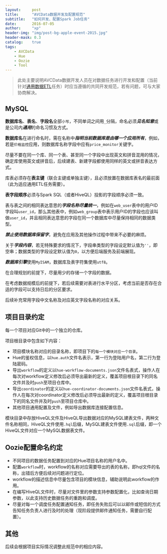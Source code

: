 ```yaml
---
layout:     post
title:      "AVCData数据开发及配置规范"
subtitle:   "如何开发、配置Spark Job任务"
date:       2016-07-05
author:     "xp"
header-img: "img/post-bg-apple-event-2015.jpg"
header-mask: 0.3
catalog:    true
tags:
    - AVCData
    - Hue
    - Oozie
    - Tool
---
```


> 此处主要说明AVCData数据开发人员在对数据任务进行开发和配置（当前针对[通用数据ETL](http://www.mllearn.com/2016/07/04/how-to-use-spark-hive-executor/)任务）时应当遵循的共同开发规范，若有问题，可与大家协商解决。


## MySQL
**数据库名**、**表名**、**字段名**全部`小写`，不同单词之间用`_`分隔，命名必须***见名知意***或是公司内***通用***的命名习惯及方式。

**数据库名**在进行命名时，需在名称中***指明当前数据库是由哪一个应用所有***，例如，若是`价格监控`应用，则数据库名称字段中应有`price_monitor`关键字。

尽量不要在同一个库、同一个表、甚至同一个字段中出现英文和拼音混用的情况，确定库使用英文或拼音后，后续建表、新建字段都使用同样的英文或拼音表达方式。

库表必须存在**表主键**（联合主键或单独主键），且必须放置在数据库表名的最前面（此为适应通用ETL任务需要）。

**表字段顺序**必须与Spark SQL（或者HiveQL）投影的字段顺序必须一致。

表与表之间的相同表达意思的***字段名称尽量统一***，例如在`web_user`表中的用户ID字段叫`user_id`，那么其他表中，例如`web_group`表中表示用户ID的字段也应该叫做`user_id`，并且相同表达意思的字段在同一个数据库中尽量保持相同的数据类型。

***禁止使用数据库保留字***，避免在应用及其他操作过程中带来不必要的麻烦。

关于***字段内容***，若无特殊要求的情况下，字段串类型的字段设定默认值为`''`，即空串；数据类型的字段设定默认值为`0`，以方便后端服务及前端展现。

***数据库引擎***使用`MyISAM`，数据库及表字符集使用`utf8`。

在合理规划的前提下，尽量用少的存储一个字段的数据。

在考虑数据规模后的前提下，若后续需要对表进行水平分区，考虑当前是否存在合适的字段可以支持日后的分区要求。

后续补充常用字段中文名称及对应英文字段名称的对应关系。


## 项目目录约定
每一个项目对应Git中的一个独立的仓库。

项目根目录中包含如下内容：

- 项目模块名称对应的目录名称，即项目下的`每一个模块对应一个目录`。
- Hue的鉴权信息，以`hue.auth`文件名表示，第一行为登陆用户名，第二行为登陆密码。
- 导出`workflow`的定义以`hue-workflow-documents.json`文件名表式，操作人在每次对workflow定义修改后必须导出最新的定义，覆盖项目根目录下的同名文件并及时`push`至项目仓库中。
- 导出`coordinator`的定义以`hue-coordinator-documents.json`文件名表式，操作人在每次对coordinator定义修改后必须导出最新的定义，覆盖项目根目录下的同名文件并及时`push`至项目仓库中。
- 其他项目通用配置及文件，例如导出数据库连接配置信息。

模块目录中存放HiveQL文件及HiveQL导出数据对应的MySQL建表文件，两种文件名称相同，HiveQL文件使用`.hql`后缀，MySQL建表文件使用`.sql`后缀，即一个HiveQL文件对应一个MySQL数据表文件。


## Oozie配置命名约定
- 不同项目的数据任务配置到对应的Hue项目名称的用户名中。
- 配置`workflow`时，workflow的名称对应需要导出的表的名称，即hql文件的名称，出错后方便后续对问题进行定位。
- workflow的描述信息中尽量包含项目的模块信息，辅助说明此workflow的作用。
- 在编写HiveQL文件时，尽量对文件里的参数支持参数配置化，比如查询日期参数，以此支持历史数据任务的重跑和调度。
- 尽量对每一个调度任务配置通知任务，即任务失败后可以以邮件或短信的方式告知任务负责人进行及时的处理（现阶段提供邮件通知任务，需要自行配置）。


## 其他
后续会根据项目实际情况调整此规范中的相应内容。